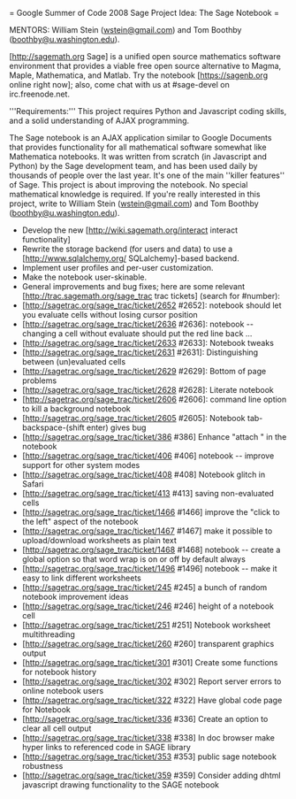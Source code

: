 = Google Summer of Code 2008 Sage Project Idea: The Sage Notebook =

MENTORS: William Stein (wstein@gmail.com) and Tom Boothby (boothby@u.washington.edu). 

[http://sagemath.org Sage] is a unified open source mathematics software environment that provides a viable free open source alternative to
Magma, Maple, Mathematica, and Matlab.   Try the notebook [https://sagenb.org online right now]; also, come chat with us at #sage-devel on
irc.freenode.net. 

'''Requirements:''' This project requires Python and Javascript coding skills, and a solid understanding of AJAX programming. 

The Sage notebook is an AJAX application similar to Google Documents that provides functionality for all mathematical software somewhat like Mathematica notebooks. 
It was written from scratch (in Javascript and Python) by the Sage development team, and has been used daily by thousands of people over the last year.  It's one of the
main ''killer features'' of Sage.  This project is about improving the notebook.  No special mathematical knowledge is required.     If you're really interested in this project,
write to William Stein (wstein@gmail.com) and Tom Boothby (boothby@u.washington.edu).


 * Develop the new [http://wiki.sagemath.org/interact interact functionality]
 * Rewrite the storage backend (for users and data) to use a [http://www.sqlalchemy.org/ SQLalchemy]-based backend. 
 * Implement user profiles and per-user customization.
 * Make the notebook user-skinable. 
 * General improvements and bug fixes; here are some relevant [http://trac.sagemath.org/sage_trac trac tickets] (search for #number):
  * [http://sagetrac.org/sage_trac/ticket/2652 #2652]: notebook should let you evaluate cells without losing cursor position
  * [http://sagetrac.org/sage_trac/ticket/2636 #2636]: notebook -- changing a cell without evaluate should put the red line back ...
  * [http://sagetrac.org/sage_trac/ticket/2633 #2633]: Notebook tweaks
  * [http://sagetrac.org/sage_trac/ticket/2631 #2631]: Distinguishing between (un)evaluated cells
  * [http://sagetrac.org/sage_trac/ticket/2629 #2629]: Bottom of page problems
  * [http://sagetrac.org/sage_trac/ticket/2628 #2628]: Literate notebook
  * [http://sagetrac.org/sage_trac/ticket/2606 #2606]: command line option to kill a background notebook
  * [http://sagetrac.org/sage_trac/ticket/2605 #2605]: Notebook tab-backspace-(shift enter) gives bug
  * [http://sagetrac.org/sage_trac/ticket/386 #386]  Enhance "attach <file>" in the notebook
  * [http://sagetrac.org/sage_trac/ticket/406 #406]  notebook -- improve support for other system modes
  * [http://sagetrac.org/sage_trac/ticket/408 #408]  Notebook glitch in Safari
  * [http://sagetrac.org/sage_trac/ticket/413 #413]  saving non-evaluated cells
  * [http://sagetrac.org/sage_trac/ticket/1466 #1466]  improve the "click to the left" aspect of the notebook
  * [http://sagetrac.org/sage_trac/ticket/1467 #1467]  make it possible to upload/download worksheets as plain text
  * [http://sagetrac.org/sage_trac/ticket/1468 #1468]  notebook -- create a global option so that word wrap is on or off by default always
  * [http://sagetrac.org/sage_trac/ticket/1496 #1496]  notebook -- make it easy to link different worksheets
  * [http://sagetrac.org/sage_trac/ticket/245 #245]  a bunch of random notebook improvement ideas
  * [http://sagetrac.org/sage_trac/ticket/246 #246]  height of a notebook cell
  * [http://sagetrac.org/sage_trac/ticket/251 #251]  Notebook worksheet multithreading
  * [http://sagetrac.org/sage_trac/ticket/260 #260]  transparent graphics output
  * [http://sagetrac.org/sage_trac/ticket/301 #301]  Create some functions for notebook history
  * [http://sagetrac.org/sage_trac/ticket/302 #302]  Report server errors to online notebook users
  * [http://sagetrac.org/sage_trac/ticket/322 #322]  Have global code page for Notebook
  * [http://sagetrac.org/sage_trac/ticket/336 #336]  Create an option to clear all cell output
  * [http://sagetrac.org/sage_trac/ticket/338 #338]  In doc browser make hyper links to referenced code in SAGE library
  * [http://sagetrac.org/sage_trac/ticket/353 #353]  public sage notebook robustness
  * [http://sagetrac.org/sage_trac/ticket/359 #359]  Consider adding dhtml javascript drawing functionality to the SAGE notebook
